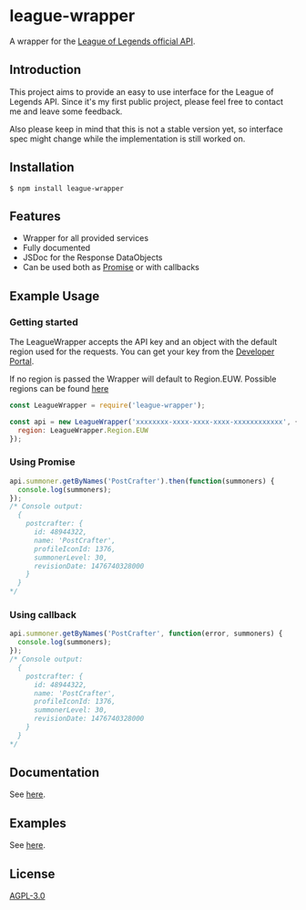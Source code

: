 # league-wrapper
A wrapper for the [League of Legends official API](https://developer.riotgames.com/). 

## Introduction
This project aims to provide an easy to use interface for the League of Legends API.
Since it's my first public project, please feel free to contact me and leave some feedback.

Also please keep in mind that this is not a stable version yet, so interface spec might change while the implementation is still worked on.

## Installation
```
$ npm install league-wrapper
```

## Features
* Wrapper for all provided services
* Fully documented
* JSDoc for the Response DataObjects
* Can be used both as [Promise](https://developer.mozilla.org/de/docs/Web/JavaScript/Reference/Global_Objects/Promise) or with callbacks

## Example Usage
### Getting started
The LeagueWrapper accepts the API key and an object with the default region used for the requests.
You can get your key from the [Developer Portal](https://developer.riotgames.com/).
 
If no region is passed the Wrapper will default to Region.EUW. Possible regions can be found [here](doc/constant/Region.md)
```js
const LeagueWrapper = require('league-wrapper');

const api = new LeagueWrapper('xxxxxxxx-xxxx-xxxx-xxxx-xxxxxxxxxxxx', {
  region: LeagueWrapper.Region.EUW
});
```
### Using Promise
```js
api.summoner.getByNames('PostCrafter').then(function(summoners) {
  console.log(summoners);
});
/* Console output:
  {
    postcrafter: {
      id: 48944322,
      name: 'PostCrafter',
      profileIconId: 1376,
      summonerLevel: 30,
      revisionDate: 1476740328000
    }
  }
*/
```
### Using callback
```js
api.summoner.getByNames('PostCrafter', function(error, summoners) {
  console.log(summoners);
});
/* Console output:
  {
    postcrafter: {
      id: 48944322,
      name: 'PostCrafter',
      profileIconId: 1376,
      summonerLevel: 30,
      revisionDate: 1476740328000
    }
  }
*/
```

## Documentation
See [here](doc).

## Examples
See [here](examples).

## License
[AGPL-3.0](LICENSE.md)
